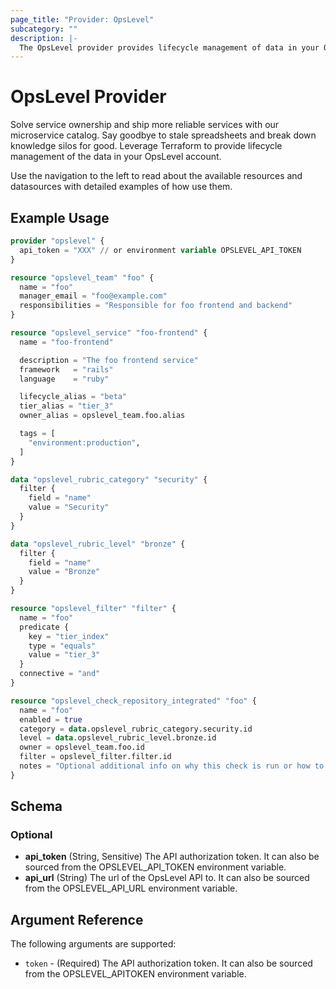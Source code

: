 ```yaml
---
page_title: "Provider: OpsLevel"
subcategory: ""
description: |-
  The OpsLevel provider provides lifecycle management of data in your OpsLevel account.
---
```


# OpsLevel Provider

Solve service ownership and ship more reliable services with our microservice catalog. Say goodbye to stale spreadsheets and break down knowledge silos for good.
Leverage Terraform to provide lifecycle management of the data in your OpsLevel account.

Use the navigation to the left to read about the available resources and datasources with detailed examples of how use them.

## Example Usage

```terraform
provider "opslevel" {
  api_token = "XXX" // or environment variable OPSLEVEL_API_TOKEN
}

resource "opslevel_team" "foo" {
  name = "foo"
  manager_email = "foo@example.com"
  responsibilities = "Responsible for foo frontend and backend"
}

resource "opslevel_service" "foo-frontend" {
  name = "foo-frontend"

  description = "The foo frontend service"
  framework   = "rails"
  language    = "ruby"

  lifecycle_alias = "beta"
  tier_alias = "tier_3"
  owner_alias = opslevel_team.foo.alias

  tags = [
    "environment:production",
  ]
}

data "opslevel_rubric_category" "security" {
  filter {
    field = "name"
    value = "Security"
  }
}

data "opslevel_rubric_level" "bronze" {
  filter {
    field = "name"
    value = "Bronze"
  }
}

resource "opslevel_filter" "filter" {
  name = "foo"
  predicate {
    key = "tier_index"
    type = "equals"
    value = "tier_3"
  }
  connective = "and"
}

resource "opslevel_check_repository_integrated" "foo" {
  name = "foo"
  enabled = true
  category = data.opslevel_rubric_category.security.id
  level = data.opslevel_rubric_level.bronze.id
  owner = opslevel_team.foo.id
  filter = opslevel_filter.filter.id
  notes = "Optional additional info on why this check is run or how to fix it"
}
```

<!-- schema generated by tfplugindocs -->
## Schema

### Optional

- **api_token** (String, Sensitive) The API authorization token. It can also be sourced from the OPSLEVEL_API_TOKEN environment variable.
- **api_url** (String) The url of the OpsLevel API to. It can also be sourced from the OPSLEVEL_API_URL environment variable.

## Argument Reference

The following arguments are supported:

* `token` - (Required) The API authorization token. It can also be sourced from the OPSLEVEL_APITOKEN environment variable.